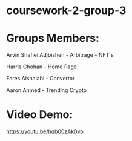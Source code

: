# coursework-2-group-3

# Groups Members:
Arvin Shafiei Adjbisheh
    - Arbitrage
    - NFT's
    
Harris Chohan
    - Home Page

Farés Alshalabi
    - Convertor

Aaron Ahmed 
    - Trending Crypto
   
# Video Demo:
https://youtu.be/hqb00zAk0vo
    
